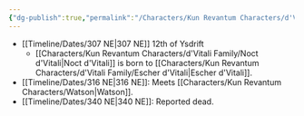 ```yaml
---
{"dg-publish":true,"permalink":"/Characters/Kun Revantum Characters/d'Vitali Family/Noct d'Vitali/"}
---
```



- [[Timeline/Dates/307 NE\|307 NE]] 12th of Ysdrift
	- [[Characters/Kun Revantum Characters/d'Vitali Family/Noct d'Vitali\|Noct d'Vitali]] is born to [[Characters/Kun Revantum Characters/d'Vitali Family/Escher d'Vitali\|Escher d'Vitali]].
- [[Timeline/Dates/316 NE\|316 NE]]: Meets [[Characters/Kun Revantum Characters/Watson\|Watson]]. 
- [[Timeline/Dates/340 NE\|340 NE]]: Reported dead.